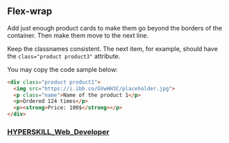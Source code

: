## Flex-wrap

Add just enough product cards to make them go beyond the borders of the container. Then make them move to the next line.

Keep the classnames consistent. The next item, for example, should have the `class="product product3"` attribute.

You may copy the code sample below:

```html
<div class="product product1">
  <img src="https://i.ibb.co/GVwHH3C/placeholder.jpg">
  <p class="name">Name of the product 1</p>
  <p>Ordered 124 times</p>
  <p><strong>Price: 100$</strong></p>
</div>
```

### [HYPERSKILL_Web_Developer](https://github.com/kakanew/HYPERSKILL_Web_Developer)

